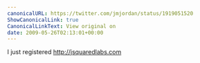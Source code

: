 ```yaml
---
canonicalURL: https://twitter.com/jmjordan/status/1919051520
ShowCanonicalLink: true
CanonicalLinkText: View original on
date: 2009-05-26T02:13:01+00:00
---
```

I just registered http://jsquaredlabs.com